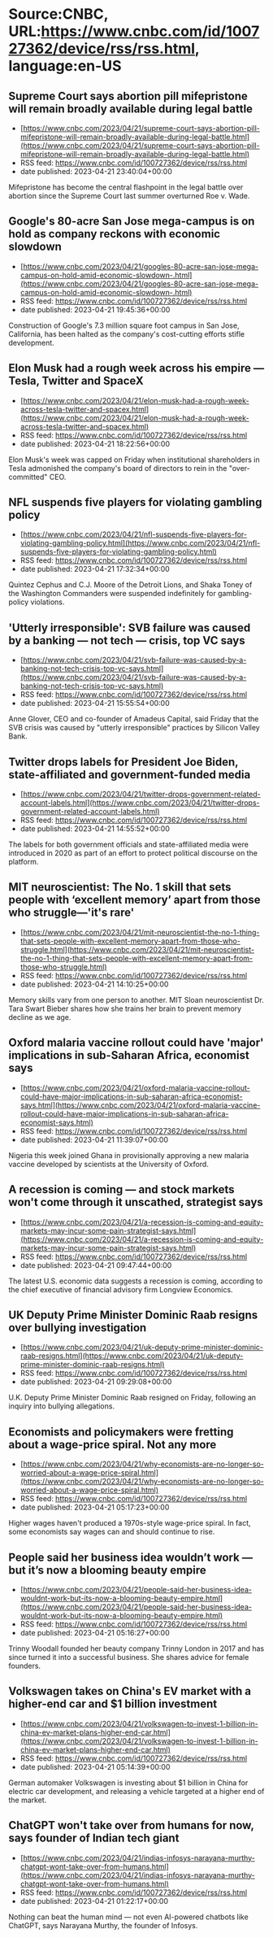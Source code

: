 # Source:CNBC, URL:https://www.cnbc.com/id/100727362/device/rss/rss.html, language:en-US

## Supreme Court says abortion pill mifepristone will remain broadly available during legal battle
 - [https://www.cnbc.com/2023/04/21/supreme-court-says-abortion-pill-mifepristone-will-remain-broadly-available-during-legal-battle.html](https://www.cnbc.com/2023/04/21/supreme-court-says-abortion-pill-mifepristone-will-remain-broadly-available-during-legal-battle.html)
 - RSS feed: https://www.cnbc.com/id/100727362/device/rss/rss.html
 - date published: 2023-04-21 23:40:04+00:00

Mifepristone has become the central flashpoint in the legal battle over abortion since the Supreme Court last summer overturned Roe v. Wade.

## Google's 80-acre San Jose mega-campus is on hold as company reckons with economic slowdown
 - [https://www.cnbc.com/2023/04/21/googles-80-acre-san-jose-mega-campus-on-hold-amid-economic-slowdown-.html](https://www.cnbc.com/2023/04/21/googles-80-acre-san-jose-mega-campus-on-hold-amid-economic-slowdown-.html)
 - RSS feed: https://www.cnbc.com/id/100727362/device/rss/rss.html
 - date published: 2023-04-21 19:45:36+00:00

Construction of Google's 7.3 million square foot campus in San Jose, California, has been halted as the company's cost-cutting efforts stifle development.

## Elon Musk had a rough week across his empire — Tesla, Twitter and SpaceX
 - [https://www.cnbc.com/2023/04/21/elon-musk-had-a-rough-week-across-tesla-twitter-and-spacex.html](https://www.cnbc.com/2023/04/21/elon-musk-had-a-rough-week-across-tesla-twitter-and-spacex.html)
 - RSS feed: https://www.cnbc.com/id/100727362/device/rss/rss.html
 - date published: 2023-04-21 18:22:56+00:00

Elon Musk's week was capped on Friday when institutional shareholders in Tesla admonished the company's board of directors to rein in the "over-committed" CEO.

## NFL suspends five players for violating gambling policy
 - [https://www.cnbc.com/2023/04/21/nfl-suspends-five-players-for-violating-gambling-policy.html](https://www.cnbc.com/2023/04/21/nfl-suspends-five-players-for-violating-gambling-policy.html)
 - RSS feed: https://www.cnbc.com/id/100727362/device/rss/rss.html
 - date published: 2023-04-21 17:32:34+00:00

Quintez Cephus and C.J. Moore of the Detroit Lions, and Shaka Toney of the Washington Commanders were suspended indefinitely for gambling-policy violations.

## 'Utterly irresponsible': SVB failure was caused by a banking — not tech — crisis, top VC says
 - [https://www.cnbc.com/2023/04/21/svb-failure-was-caused-by-a-banking-not-tech-crisis-top-vc-says.html](https://www.cnbc.com/2023/04/21/svb-failure-was-caused-by-a-banking-not-tech-crisis-top-vc-says.html)
 - RSS feed: https://www.cnbc.com/id/100727362/device/rss/rss.html
 - date published: 2023-04-21 15:55:54+00:00

Anne Glover, CEO and co-founder of Amadeus Capital, said Friday that the SVB crisis was caused by "utterly irresponsible" practices by Silicon Valley Bank.

## Twitter drops labels for President Joe Biden, state-affiliated and government-funded media
 - [https://www.cnbc.com/2023/04/21/twitter-drops-government-related-account-labels.html](https://www.cnbc.com/2023/04/21/twitter-drops-government-related-account-labels.html)
 - RSS feed: https://www.cnbc.com/id/100727362/device/rss/rss.html
 - date published: 2023-04-21 14:55:52+00:00

The labels for both government officials and state-affiliated media were introduced in 2020 as part of an effort to protect political discourse on the platform.

## MIT neuroscientist: The No. 1 skill that sets people with ‘excellent memory’ apart from those who struggle—'it's rare'
 - [https://www.cnbc.com/2023/04/21/mit-neuroscientist-the-no-1-thing-that-sets-people-with-excellent-memory-apart-from-those-who-struggle.html](https://www.cnbc.com/2023/04/21/mit-neuroscientist-the-no-1-thing-that-sets-people-with-excellent-memory-apart-from-those-who-struggle.html)
 - RSS feed: https://www.cnbc.com/id/100727362/device/rss/rss.html
 - date published: 2023-04-21 14:10:25+00:00

Memory skills vary from one person to another. MIT Sloan neuroscientist Dr. Tara Swart Bieber shares how she trains her brain to prevent memory decline as we age.

## Oxford malaria vaccine rollout could have 'major' implications in sub-Saharan Africa, economist says
 - [https://www.cnbc.com/2023/04/21/oxford-malaria-vaccine-rollout-could-have-major-implications-in-sub-saharan-africa-economist-says.html](https://www.cnbc.com/2023/04/21/oxford-malaria-vaccine-rollout-could-have-major-implications-in-sub-saharan-africa-economist-says.html)
 - RSS feed: https://www.cnbc.com/id/100727362/device/rss/rss.html
 - date published: 2023-04-21 11:39:07+00:00

Nigeria this week joined Ghana in provisionally approving a new malaria vaccine developed by scientists at the University of Oxford.

## A recession is coming — and stock markets won't come through it unscathed, strategist says
 - [https://www.cnbc.com/2023/04/21/a-recession-is-coming-and-equity-markets-may-incur-some-pain-strategist-says.html](https://www.cnbc.com/2023/04/21/a-recession-is-coming-and-equity-markets-may-incur-some-pain-strategist-says.html)
 - RSS feed: https://www.cnbc.com/id/100727362/device/rss/rss.html
 - date published: 2023-04-21 09:47:44+00:00

The latest U.S. economic data suggests a recession is coming, according to the chief executive of financial advisory firm Longview Economics.

## UK Deputy Prime Minister Dominic Raab resigns over bullying investigation
 - [https://www.cnbc.com/2023/04/21/uk-deputy-prime-minister-dominic-raab-resigns.html](https://www.cnbc.com/2023/04/21/uk-deputy-prime-minister-dominic-raab-resigns.html)
 - RSS feed: https://www.cnbc.com/id/100727362/device/rss/rss.html
 - date published: 2023-04-21 09:29:08+00:00

U.K. Deputy Prime Minister Dominic Raab resigned on Friday, following an inquiry into bullying allegations.

## Economists and policymakers were fretting about a wage-price spiral. Not any more
 - [https://www.cnbc.com/2023/04/21/why-economists-are-no-longer-so-worried-about-a-wage-price-spiral.html](https://www.cnbc.com/2023/04/21/why-economists-are-no-longer-so-worried-about-a-wage-price-spiral.html)
 - RSS feed: https://www.cnbc.com/id/100727362/device/rss/rss.html
 - date published: 2023-04-21 05:17:23+00:00

Higher wages haven't produced a 1970s-style wage-price spiral. In fact, some economists say wages can and should continue to rise.

## People said her business idea wouldn’t work — but it’s now a blooming beauty empire
 - [https://www.cnbc.com/2023/04/21/people-said-her-business-idea-wouldnt-work-but-its-now-a-blooming-beauty-empire.html](https://www.cnbc.com/2023/04/21/people-said-her-business-idea-wouldnt-work-but-its-now-a-blooming-beauty-empire.html)
 - RSS feed: https://www.cnbc.com/id/100727362/device/rss/rss.html
 - date published: 2023-04-21 05:16:27+00:00

Trinny Woodall founded her beauty company Trinny London in 2017 and has since turned it into a successful business. She shares advice for female founders.

## Volkswagen takes on China's EV market with a higher-end car and $1 billion investment
 - [https://www.cnbc.com/2023/04/21/volkswagen-to-invest-1-billion-in-china-ev-market-plans-higher-end-car.html](https://www.cnbc.com/2023/04/21/volkswagen-to-invest-1-billion-in-china-ev-market-plans-higher-end-car.html)
 - RSS feed: https://www.cnbc.com/id/100727362/device/rss/rss.html
 - date published: 2023-04-21 05:14:39+00:00

German automaker Volkswagen is investing about $1 billion in China for electric car development, and releasing a vehicle targeted at a higher end of the market.

## ChatGPT won't take over from humans for now, says founder of Indian tech giant
 - [https://www.cnbc.com/2023/04/21/indias-infosys-narayana-murthy-chatgpt-wont-take-over-from-humans.html](https://www.cnbc.com/2023/04/21/indias-infosys-narayana-murthy-chatgpt-wont-take-over-from-humans.html)
 - RSS feed: https://www.cnbc.com/id/100727362/device/rss/rss.html
 - date published: 2023-04-21 01:22:17+00:00

Nothing can beat the human mind — not even AI-powered chatbots like ChatGPT, says Narayana Murthy, the founder of Infosys.

